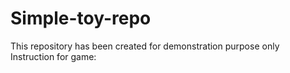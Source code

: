 # Simple-toy-repo
This repository has been created for demonstration purpose only
Instruction for game:

